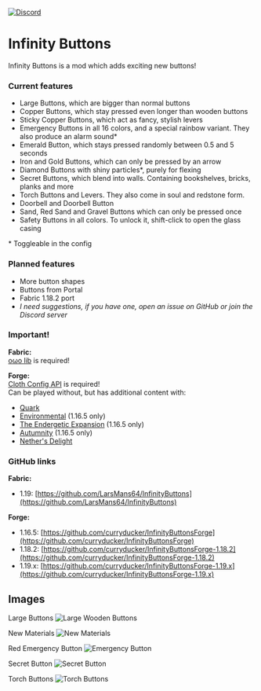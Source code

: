 [![Discord](https://i.imgur.com/JiW4MLF.png)](https://discord.gg/PJCXjSJnu2)

# Infinity Buttons

Infinity Buttons is a mod which adds exciting new buttons!

### Current features

- Large Buttons, which are bigger than normal buttons
- Copper Buttons, which stay pressed even longer than wooden buttons
- Sticky Copper Buttons, which act as fancy, stylish levers
- Emergency Buttons in all 16 colors, and a special rainbow variant. They also produce an alarm sound*
- Emerald Button, which stays pressed randomly between 0.5 and 5 seconds
- Iron and Gold Buttons, which can only be pressed by an arrow
- Diamond Buttons with shiny particles*, purely for flexing
- Secret Buttons, which blend into walls. Containing bookshelves, bricks, planks and more
- Torch Buttons and Levers. They also come in soul and redstone form.
- Doorbell and Doorbell Button
- Sand, Red Sand and Gravel Buttons which can only be pressed once
- Safety Buttons in all colors. To unlock it, shift-click to open the glass casing

\* Toggleable in the config

### Planned features

- More button shapes
- Buttons from Portal
- Fabric 1.18.2 port
- *I need suggestions, if you have one, open an issue on GitHub or join the Discord server*

### Important!

**Fabric:**  
[oωo lib](https://modrinth.com/mod/owo-lib) is required!

**Forge:**  
[Cloth Config API](https://www.curseforge.com/minecraft/mc-mods/cloth-config) is required!  
Can be played without, but has additional content with:
- [Quark](https://quarkmod.net/)
- [Environmental](https://www.curseforge.com/minecraft/mc-mods/environmental) (1.16.5 only)
- [The Endergetic Expansion](https://www.curseforge.com/minecraft/mc-mods/endergetic) (1.16.5 only)
- [Autumnity](https://www.curseforge.com/minecraft/mc-mods/autumnity) (1.16.5 only)
- [Nether's Delight](https://www.curseforge.com/minecraft/mc-mods/nethers-delight)

### GitHub links

**Fabric:** 
- 1.19: [https://github.com/LarsMans64/InfinityButtons](https://github.com/LarsMans64/InfinityButtons)  

**Forge:**
- 1.16.5: [https://github.com/curryducker/InfinityButtonsForge](https://github.com/curryducker/InfinityButtonsForge)  
- 1.18.2: [https://github.com/curryducker/InfinityButtonsForge-1.18.2](https://github.com/curryducker/InfinityButtonsForge-1.18.2)  
- 1.19.x: [https://github.com/curryducker/InfinityButtonsForge-1.19.x](https://github.com/curryducker/InfinityButtonsForge-1.19.x)

## Images

Large Buttons
![Large Wooden Buttons](https://i.imgur.com/2EZ3uxb.png)

New Materials
![New Materials](https://i.imgur.com/JhtUeLK.png)

Red Emergency Button
![Emergency Button](https://i.imgur.com/jkStdkN.png)

Secret Button
![Secret Button](https://i.imgur.com/AsBxaGF.png)

Torch Buttons
![Torch Buttons](https://i.imgur.com/eMpZxGw.png)

